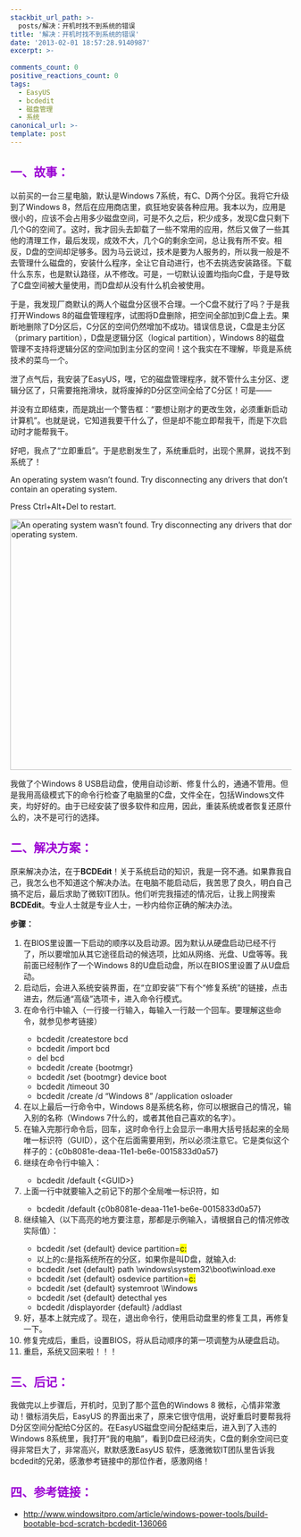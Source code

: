 ```yaml
---
stackbit_url_path: >-
  posts/解决：开机时找不到系统的错误
title: '解决：开机时找不到系统的错误'
date: '2013-02-01 18:57:28.9140987'
excerpt: >-
  
comments_count: 0
positive_reactions_count: 0
tags: 
  - EasyUS
  - bcdedit
  - 磁盘管理
  - 系统
canonical_url: >-
template: post
---
```

<h2><font color="#9b00d3">一、故事：</font></h2>  <p>以前买的一台三星电脑，默认是Windows 7系统，有C、D两个分区。我将它升级到了Windows 8，然后在应用商店里，疯狂地安装各种应用。我本以为，应用是很小的，应该不会占用多少磁盘空间，可是不久之后，积少成多，发现C盘只剩下几个G的空间了。这时，我才回头去卸载了一些不常用的应用，然后又做了一些其他的清理工作，最后发现，成效不大，几个G的剩余空间，总让我有所不安。相反，D盘的空间却足够多。因为马云说过，技术是要为人服务的，所以我一般是不去管理什么磁盘的，安装什么程序，全让它自动进行，也不去挑选安装路径。下载什么东东，也是默认路径，从不修改。可是，一切默认设置均指向C盘，于是导致了C盘空间被大量使用，而D盘却从没有什么机会被使用。</p>  <p>于是，我发现厂商默认的两人个磁盘分区很不合理。一个C盘不就行了吗？于是我打开Windows 8的磁盘管理程序，试图将D盘删除，把空间全部加到C盘上去。果断地删除了D分区后，C分区的空间仍然增加不成功。错误信息说，C盘是主分区（primary partition），D盘是逻辑分区（logical partition），Windows 8的磁盘管理不支持将逻辑分区的空间加到主分区的空间！这个我实在不理解，毕竟是系统技术的菜鸟一个。</p>  <p>泄了点气后，我安装了EasyUS，嘿，它的磁盘管理程序，就不管什么主分区、逻辑分区了，只需要拖拖滑块，就将废掉的D分区空间全给了C分区！可是——</p>  <p>并没有立即结束，而是跳出一个警告框：“要想让刚才的更改生效，必须重新启动计算机”。也就是说，它知道我要干什么了，但是却不能立即帮我干，而是下次启动时才能帮我干。</p>  <p>好吧，我点了“立即重启”。于是悲剧发生了，系统重启时，出现个黑屏，说找不到系统了！</p>  <p>An operating system wasn’t found. Try disconnecting any drivers that don’t contain an operating system.</p>  <p>Press Ctrl+Alt+Del to restart.</p>  <p><a href="http://zizhujy.com/blog/image.axd?picture=WP_000680.jpg"><img title="An operating system wasn’t found. Try disconnecting any drivers that don’t contain an operating system." style="border-top: 0px; border-right: 0px; background-image: none; border-bottom: 0px; padding-top: 0px; padding-left: 0px; border-left: 0px; display: inline; padding-right: 0px" border="0" alt="An operating system wasn’t found. Try disconnecting any drivers that don’t contain an operating system." src="http://zizhujy.com/blog/image.axd?picture=WP_000680_thumb.jpg" width="596" height="449" /></a></p>  <p>我做了个Windows 8 USB启动盘，使用自动诊断、修复什么的，通通不管用。但是我用高级模式下的命令行检查了电脑里的C盘，文件全在，包括Windows文件夹，均好好的。由于已经安装了很多软件和应用，因此，重装系统或者恢复还原什么的，决不是可行的选择。</p>  <h2><font color="#9b00d3">二、解决方案：</font></h2>  <p>原来解决办法，在于<strong>BCDEdit</strong>！关于系统启动的知识，我是一窍不通。如果靠我自己，我怎么也不知道这个解决办法。在电脑不能启动后，我苦思了良久，明白自己搞不定后，最后求助了微软IT团队。他们听完我描述的情况后，让我上网搜索<strong>BCDEdit</strong>。专业人士就是专业人士，一秒内给你正确的解决办法。</p>  <p><strong>步骤：</strong></p>  <ol>   <li>在BIOS里设置一下启动的顺序以及启动源。因为默认从硬盘启动已经不行了，所以要增加从其它途径启动的候选项，比如从网络、光盘、U盘等等。我前面已经制作了一个Windows 8的U盘启动盘，所以在BIOS里设置了从U盘启动。</li>    <li>启动后，会进入系统安装界面，在“立即安装”下有个“修复系统”的链接，点击进去，然后通“高级”选项卡，进入命令行模式。</li>    <li>在命令行中输入（一行接一行输入，每输入一行敲一个回车。要理解这些命令，就参见参考链接）</li>    <ul>     <li>bcdedit /createstore bcd</li>      <li>bcdedit /import bcd</li>      <li>del bcd</li>      <li>bcdedit /create {bootmgr}</li>      <li>bcdedit /set {bootmgr} device boot</li>      <li>bcdedit /timeout 30</li>      <li>bcdedit /create /d “Windows 8” /application osloader</li>   </ul>    <li>在以上最后一行命令中，Windows 8是系统名称，你可以根据自己的情况，输入别的名称（Windows 7什么的，或者其他自己喜欢的名字）。</li>    <li>在输入完那行命令后，回车，这时命令行上会显示一串用大括号括起来的全局唯一标识符（GUID），这个在后面需要用到，所以必须注意它。它是类似这个样子的：{c0b8081e-deaa-11e1-be6e-0015833d0a57}</li>    <li>继续在命令行中输入：</li>    <ul>     <li>bcdedit /default {&lt;GUID&gt;}</li>   </ul>    <li>上面一行中就要输入之前记下的那个全局唯一标识符，如 </li>    <ul>     <li>bcdedit /default {c0b8081e-deaa-11e1-be6e-0015833d0a57}</li>   </ul>    <li>继续输入（以下高亮的地方要注意，那都是示例输入，请根据自己的情况修改实际值）：</li>    <ul>     <li>bcdedit /set {default} device partition=<font style="background-color: #ffff00">c:</font></li>      <li>以上的c:是指系统所在的分区，如果你是叫D盘，就输入d:</li>      <li>bcdedit /set {default} path \windows\system32\boot\winload.exe</li>      <li>bcdedit /set {default} osdevice partition=<font style="background-color: #ffff00">c:</font></li>      <li>bcdedit /set {default} systemroot \Windows </li>      <li>bcdedit /set {default} detecthal yes</li>      <li>bcdedit /displayorder {default} /addlast</li>   </ul>    <li>好，基本上就完成了。现在，退出命令行，使用启动盘里的修复工具，再修复一下。</li>    <li>修复完成后，重启，设置BIOS，将从启动顺序的第一项调整为从硬盘启动。</li>    <li>重启，系统又回来啦！！！</li> </ol>  <h2><font color="#9b00d3">三、后记：</font></h2>  <p>我做完以上步骤后，开机时，见到了那个蓝色的Windows 8 微标，心情非常激动！徽标消失后，EasyUS 的界面出来了，原来它很守信用，说好重启时要帮我将D分区空间分配给C分区的。在EasyUS磁盘空间分配结束后，进入到了入违的Windows 8系统里，我打开“我的电脑”，看到D盘已经消失，C盘的剩余空间已变得非常巨大了，非常高兴，默默感激EasyUS 软件，感激微软IT团队里告诉我bcdedit的兄弟，感激参考链接中的那位作者，感激网络！</p>  <h2><font color="#9b00d3">四、参考链接：</font></h2>  <ul>   <li><a title="http://www.windowsitpro.com/article/windows-power-tools/build-bootable-bcd-scratch-bcdedit-136066" href="http://www.windowsitpro.com/article/windows-power-tools/build-bootable-bcd-scratch-bcdedit-136066">http://www.windowsitpro.com/article/windows-power-tools/build-bootable-bcd-scratch-bcdedit-136066</a></li> </ul>